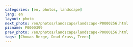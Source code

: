 ```yaml
---
categories: [en, photos, landscape]
lang: en
layout: photo
next_photo: /en/photos/landscape/landscape-P0000256.html
picname: P0000399
prev_photo: /en/photos/landscape/landscape-P0000156.html
tags: [Chouas Berge, Dead Grass, Trees]
---
```

